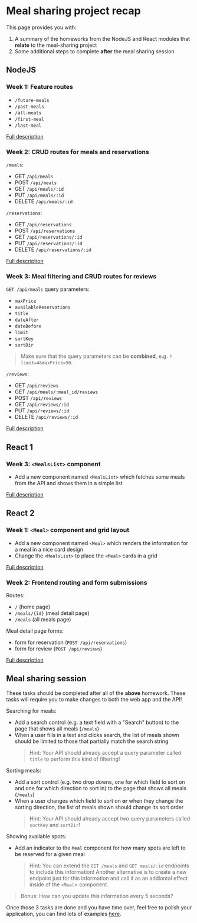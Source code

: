 # Meal sharing project recap

This page provides you with:

1. A summary of the homeworks from the NodeJS and React modules that **relate** to the meal-sharing project
2. Some additional steps to complete **after** the meal sharing session

## NodeJS

### Week 1: Feature routes

- `/future-meals`
- `/past-meals`
- `/all-meals`
- `/first-meal`
- `/last-meal`

[Full description](https://github.com/HackYourFuture-CPH/node.js/blob/main/week1/homework/readme.md#meal-sharing-endpoints)

### Week 2: CRUD routes for meals and reservations

`/meals`:

- GET `/api/meals`
- POST `/api/meals`
- GET `/api/meals/:id`
- PUT `/api/meals/:id`
- DELETE `/api/meals/:id`

`/reservations`:

- GET `/api/reservations`
- POST `/api/reservations`
- GET `/api/reservations/:id`
- PUT `/api/reservations/:id`
- DELETE `/api/reservations/:id`

[Full description](https://github.com/HackYourFuture-CPH/node.js/blob/main/week2/homework/readme.md#meal-sharing-endpoints)

### Week 3: Meal filtering and CRUD routes for reviews

`GET /api/meals` query parameters:

- `maxPrice`
- `availableReservations`
- `title`
- `dateAfter`
- `dateBefore`
- `limit`
- `sortKey`
- `sortDir`

> Make sure that the query parameters can be **combined**, e.g. `?limit=4&maxPrice=90`.

`/reviews`:

- GET `/api/reviews`
- GET `/api/meals/:meal_id/reviews`
- POST `/api/reviews`
- GET `/api/reviews/:id`
- PUT `/api/reviews/:id`
- DELETE `/api/reviews/:id`

[Full description](https://github.com/HackYourFuture-CPH/node.js/blob/main/week3/homework/readme.md#meal-sharing-endpoints)

## React 1

### Week 3: `<MealsList>` component

- Add a new component named `<MealsList>` which fetches some meals from the API and shows them in a simple list

[Full description](https://github.com/HackYourFuture-CPH/React/blob/main/react1/week3/homework.md#meal-sharing)

## React 2

### Week 1: `<Meal>` component and grid layout

- Add a new component named `<Meal>` which renders the information for a meal in a nice card design
- Change the `<MealsList>` to place the `<Meal>` cards in a grid

[Full description](https://github.com/HackYourFuture-CPH/React/blob/main/react2/week1/homework.md#meal-sharing)

### Week 2: Frontend routing and form submissions

Routes:

- `/` (home page)
- `/meals/{id}` (meal detail page)
- `/meals` (all meals page)

Meal detail page forms:

- form for reservation (`POST /api/reservations`)
- form for review (`POST /api/reviews`)

[Full description](https://github.com/HackYourFuture-CPH/React/blob/main/react2/week2/homework.md#meal-sharing-app-continued)

## Meal sharing session

These tasks should be completed after all of the **above** homework. These tasks will require you to make changes to both the web app and the API!

Searching for meals:

- Add a search control (e.g. a text field with a "Search" button) to the page that shows all meals (`/meals`)
- When a user fills in a text and clicks search, the list of meals shown should be limited to those that partially match the search string
  > Hint: Your API should already accept a query parameter called `title` to perform this kind of filtering!

Sorting meals:

- Add a sort control (e.g. two drop downs, one for which field to sort on and one for which direction to sort in) to the page that shows all meals (`/meals`)
- When a user changes which field to sort on **or** when they change the sorting direction, the list of meals shown should change its sort order
  > Hint: Your API should already accept two query parameters called `sortKey` and `sortDir`!

Showing available spots:

- Add an indicator to the `Meal` component for how many spots are left to be reserved for a given meal
  > Hint: You can extend the `GET /meals` and `GET meals/:id` endpoints to include this information! Another alternative is to create a new endpoint just for this information and call it as an addiontal effect inside of the `<Meal`> component.

> Bonus: How can you update this information every 5 seconds?

Once those 3 tasks are done and you have time over, feel free to polish your application, you can find lots of examples [here](./design-inspo.md).

